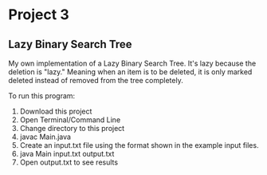# Project 3

## Lazy Binary Search Tree

My own implementation of a Lazy Binary Search Tree. It's lazy because the deletion is "lazy." Meaning when an item is to be deleted, it is only marked deleted instead of removed from the tree completely.

To run this program:

1. Download this project
2. Open Terminal/Command Line
3. Change directory to this project
4. javac Main.java
5. Create an input.txt file using the format shown in the example input files.
6. java Main input.txt output.txt
7. Open output.txt to see results
